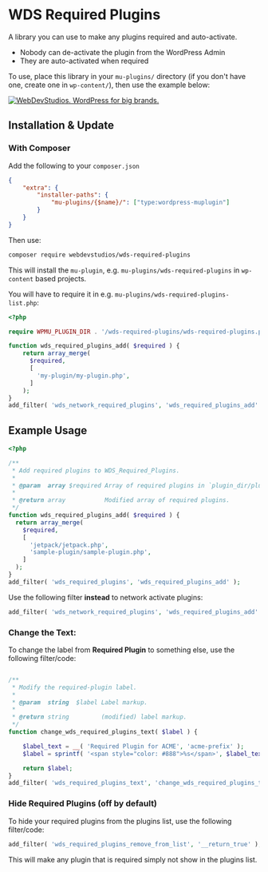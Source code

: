 # WDS Required Plugins

A library you can use to make any plugins required and auto-activate.

* Nobody can de-activate the plugin from the WordPress Admin
* They are auto-activated when required

To use, place this library in your `mu-plugins/` directory (if you don't have one, create one in `wp-content/`), then use the example below:

<a href="https://webdevstudios.com/contact/"><img src="https://webdevstudios.com/wp-content/uploads/2018/04/wds-github-banner.png" alt="WebDevStudios. WordPress for big brands."></a>

## Installation & Update

### With Composer

Add the following to your `composer.json`

```json
{
    "extra": {
        "installer-paths": {
            "mu-plugins/{$name}/": ["type:wordpress-muplugin"]
        }
    }
}
```

Then use:

```bash
composer require webdevstudios/wds-required-plugins
```

This will install the `mu-plugin`, e.g. `mu-plugins/wds-required-plugins` in `wp-content` based projects. 

You will have to require it in e.g. `mu-plugins/wds-required-plugins-list.php`:

```php
<?php

require WPMU_PLUGIN_DIR . '/wds-required-plugins/wds-required-plugins.php';

function wds_required_plugins_add( $required ) {
    return array_merge(
      $required,
      [
        'my-plugin/my-plugin.php',
      ]
    );
}
add_filter( 'wds_network_required_plugins', 'wds_required_plugins_add' );

```

## Example Usage

```php
<?php

/**
 * Add required plugins to WDS_Required_Plugins.
 *
 * @param  array $required Array of required plugins in `plugin_dir/plugin_file.php` form.
 *
 * @return array           Modified array of required plugins.
 */
function wds_required_plugins_add( $required ) {
  return array_merge(
    $required,
    [
      'jetpack/jetpack.php',
      'sample-plugin/sample-plugin.php',
    ]
  );
}
add_filter( 'wds_required_plugins', 'wds_required_plugins_add' );
```

Use the following filter **instead** to network activate plugins:

```php
add_filter( 'wds_network_required_plugins', 'wds_required_plugins_add' );
```

### Change the Text:

To change the label from **Required Plugin** to something else, use the following filter/code:

```php

/**
 * Modify the required-plugin label.
 *
 * @param  string  $label Label markup.
 *
 * @return string         (modified) label markup.
 */
function change_wds_required_plugins_text( $label ) {

	$label_text = __( 'Required Plugin for ACME', 'acme-prefix' );
	$label = sprintf( '<span style="color: #888">%s</span>', $label_text );

	return $label;
}
add_filter( 'wds_required_plugins_text', 'change_wds_required_plugins_text' );
```

### Hide Required Plugins (off by default)

To hide your required plugins from the plugins list, use the following filter/code:

```php
add_filter( 'wds_required_plugins_remove_from_list', '__return_true' );
```

This will make any plugin that is required simply not show in the plugins list.
